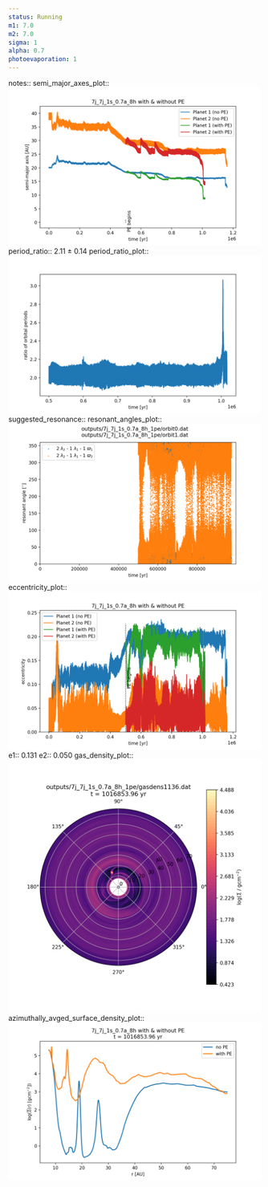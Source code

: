 ```yaml
---
status: Running
m1: 7.0
m2: 7.0
sigma: 1
alpha: 0.7
photoevaporation: 1
---
```


notes::
semi_major_axes_plot:: ![semi_major_axes_7j_7j_1s_0.7a_8h_1pe.png](plots/semi_major_axes/semi_major_axes_7j_7j_1s_0.7a_8h_1pe.png)
period_ratio:: 2.11 ± 0.14
period_ratio_plot:: ![period_ratio_7j_7j_1s_0.7a_8h_1pe.png](plots/period_ratio/period_ratio_7j_7j_1s_0.7a_8h_1pe.png)
suggested_resonance:: 
resonant_angles_plot:: ![resonant_angles_7j_7j_1s_0.7a_8h_1pe.png](plots/resonant_angles/resonant_angles_7j_7j_1s_0.7a_8h_1pe.png)
eccentricity_plot:: ![eccentricity_7j_7j_1s_0.7a_8h_1pe.png](plots/eccentricity/eccentricity_7j_7j_1s_0.7a_8h_1pe.png)
e1:: 0.131
e2:: 0.050
gas_density_plot:: ![gas_density_7j_7j_1s_0.7a_8h_1pe.png](plots/gas_density/gas_density_7j_7j_1s_0.7a_8h_1pe.png)
azimuthally_avged_surface_density_plot:: ![azimuthally_avged_surface_density_7j_7j_1s_0.7a_8h_1pe.png](plots/azimuthally_avged_surface_density/azimuthally_avged_surface_density_7j_7j_1s_0.7a_8h_1pe.png)
